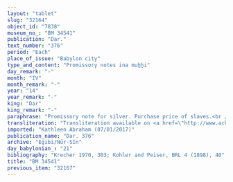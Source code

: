 ```yaml
---
layout: "tablet"
slug: "32164"
object_id: "7838"
museum_no_: "BM 34541"
publication: "Dar."
text_number: "376"
period: "Each"
place_of_issue: "Babylon city"
type_and_content: "Promissory notes ina muẖẖi"
day_remark: "-"
month: "IV"
month_remark: "-"
year: "14"
year_remark: "-"
king: "Dar"
king_remark: "-"
paraphrase: "Promissory note for silver. Purchase price of slaves.<br /> <strong>B</strong> owes 2 &frac12; minas and 4 shekels of white silver, of which one-eighth is alloy to <strong>B</strong>, to be delivered in Arahsamna (VIII). It is what remains to be paid for his purchase (<em>&scaron;īmu</em>) of a slave (<strong>C<sub>1</sub></strong>) and his child (<strong>C<sub>2</sub></strong>).<br /> &nbsp;<br /> <strong>A </strong>= Nab&ucirc;-ahhē-bulliṭ/Itti-Marduk-balāṭu//Egibi; <strong>B </strong>= Marduk-nāṣir-apli/Itti-Marduk-balāṭu//Egibi; <strong>C<sub>1 </sub></strong>= Madānu-bēlu-uṣur; <strong>C<sub>2 </sub></strong>= child of <strong>C<sub>1</sub></strong>"
transliteration: "Transliteration available on <a href=\"http://www.achemenet.com/fr/item/?/1087349=BM 34541&l=a&c=1&t=1.4/1/24/1/1660480\" target=\"_blank\">Achemenet</a>"
imported: "Kathleen Abraham (07/01/2017)"
publication_name: "Dar. 376"
archive: "Egibi/Nūr-Sîn"
day_babylonian_: "21"
bibliography: "Krecher 1970, 303; Kohler and Peiser, BRL 4 (1898), 40"
title: "BM 34541"
previous_item: "32167"
---
```

